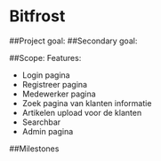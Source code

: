 # Bitfrost

##Project goal:
##Secondary goal:

##Scope:
Features:
* Login pagina
* Registreer pagina
* Medewerker pagina
* Zoek pagina van klanten informatie
* Artikelen upload voor de klanten
* Searchbar
* Admin pagina


##Milestones
